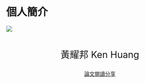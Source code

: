 # 個人簡介

<img src="https://miro.medium.com/fit/c/262/262/1*J4myJLew9LSBTOLJAUjajA.png" style="display: block; margin-left: auto; margin-right: auto;" />
<br>
<p style="text-align: center; font-size:25px;"> 黃耀邦 Ken Huang </p>


<a style="display: block; text-align: center;" href="https://medium.com/%E4%BA%BA%E5%B7%A5%E6%99%BA%E6%85%A7-%E5%80%92%E5%BA%95%E6%9C%89%E5%A4%9A%E6%99%BA%E6%85%A7/%E8%AB%96%E6%96%87%E9%96%B1%E8%AE%80-eccv2020-adversarial-self-supervised-learning-for-semi-supervised-3d-action-recognition-f759a277ea7d">論文閱讀分享</a>
